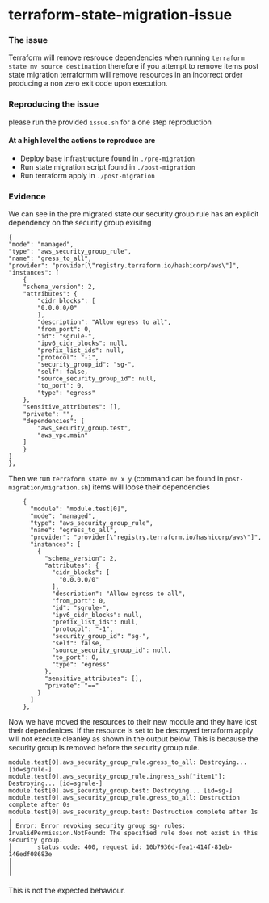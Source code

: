 # terraform-state-migration-issue

### The issue

Terraform will remove resrouce dependencies when running `terraform state mv source destination` therefore if you attempt to remove items post state migration terraformm will remove resources in an incorrect order producing a non zero exit code upon execution. 


### Reproducing the issue

please run the provided `issue.sh` for a one step reproduction

#### At a high level the actions to reproduce are 
 - Deploy base infrastructure found in `./pre-migration`
 - Run state migration script found in `./post-migration`
 - Run terraform apply in `./post-migration`

### Evidence

We can see in the pre migrated state our security group rule has an explicit dependency on the security group exisitng

```
{
"mode": "managed",
"type": "aws_security_group_rule",
"name": "gress_to_all",
"provider": "provider[\"registry.terraform.io/hashicorp/aws\"]",
"instances": [
    {
    "schema_version": 2,
    "attributes": {
        "cidr_blocks": [
        "0.0.0.0/0"
        ],
        "description": "Allow egress to all",
        "from_port": 0,
        "id": "sgrule-",
        "ipv6_cidr_blocks": null,
        "prefix_list_ids": null,
        "protocol": "-1",
        "security_group_id": "sg-",
        "self": false,
        "source_security_group_id": null,
        "to_port": 0,
        "type": "egress"
    },
    "sensitive_attributes": [],
    "private": "",
    "dependencies": [
        "aws_security_group.test",
        "aws_vpc.main"
    ]
    }
]
},
```

Then we run `terraform state mv x y` (command can be found in `post-migration/migration.sh`) items will loose their dependencies

```
    {
      "module": "module.test[0]",
      "mode": "managed",
      "type": "aws_security_group_rule",
      "name": "egress_to_all",
      "provider": "provider[\"registry.terraform.io/hashicorp/aws\"]",
      "instances": [
        {
          "schema_version": 2,
          "attributes": {
            "cidr_blocks": [
              "0.0.0.0/0"
            ],
            "description": "Allow egress to all",
            "from_port": 0,
            "id": "sgrule-",
            "ipv6_cidr_blocks": null,
            "prefix_list_ids": null,
            "protocol": "-1",
            "security_group_id": "sg-",
            "self": false,
            "source_security_group_id": null,
            "to_port": 0,
            "type": "egress"
          },
          "sensitive_attributes": [],
          "private": "=="
        }
      ]
    },
```

Now we have moved the resources to their new module and they have lost their dependenices. If the resource is set to be destroyed terraform apply will not execute cleanley as shown in the output below. This is because the security group is removed before the security group rule.

```
module.test[0].aws_security_group_rule.gress_to_all: Destroying... [id=sgrule-]
module.test[0].aws_security_group_rule.ingress_ssh["item1"]: Destroying... [id=sgrule-]
module.test[0].aws_security_group.test: Destroying... [id=sg-]
module.test[0].aws_security_group_rule.gress_to_all: Destruction complete after 0s
module.test[0].aws_security_group.test: Destruction complete after 1s
╷
│ Error: Error revoking security group sg- rules: InvalidPermission.NotFound: The specified rule does not exist in this security group.
│       status code: 400, request id: 10b7936d-fea1-414f-81eb-146edf08683e
│ 
│ 
╵
```

This is not the expected behaviour.





